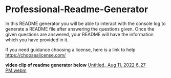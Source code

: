 # Professional-Readme-Generator
In this README generator you will be able to interact with the console log to 
generate a README file after answering the questions given. Once the given questions
are answered, your README will have the information which you have provided in it.


 If you need guidance choosing a license, here is a link to help https://choosealicense.com/
 
 **video clip of readme generator below**
[Untitled_ Aug 11, 2022 6_27 PM.webm](https://user-images.githubusercontent.com/106676739/184254014-abf12f7d-77fa-47fe-b745-afb5dae6f13d.webm)
